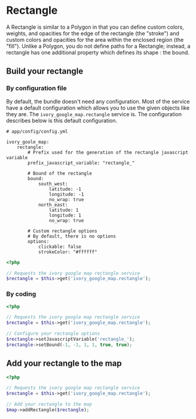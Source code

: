 # Rectangle

A Rectangle is similar to a Polygon in that you can define custom colors, weights, and opacities for the edge of the rectangle (the "stroke") and custom colors and opacities for the area within the enclosed region (the "fill").
Unlike a Polygon, you do not define paths for a Rectangle; instead, a rectangle has one additional property which defines its shape : the bound.

## Build your rectangle

### By configuration file

By default, the bundle doesn't need any configuration. Most of the service have a default configuration which allows you to use the given objects like they are.
The ``ivory_google_map.rectangle`` service is. The configuration describes below is this default configuration.

```
# app/config/config.yml

ivory_goole_map:
    rectangle:
        # Prefix used for the generation of the rectangle javascript variable
        prefix_javascript_variable: "rectangle_"

        # Bound of the rectangle
        bound:
            south_west:
                latitude: -1
                longitude: -1
                no_wrap: true
            north_east:
                latitude: 1
                longitude: 1
                no_wrap: true

        # Custom rectangle options
        # By default, there is no options
        options:
            clickable: false
            strokeColor: "#ffffff"
```

``` php
<?php

// Requests the ivory google map rectangle service
$rectangle = $this->get('ivory_google_map.rectangle');
```

### By coding

``` php
<?php

// Requests the ivory google map rectangle service
$rectangle = $this->get('ivory_google_map.rectangle');

// Configure your rectangle options
$rectangle->setJavascriptVariable('rectangle_');
$rectangle->setBound(-1, -1, 1, 1, true, true);
```

## Add your rectangle to the map

``` php
<?php

// Requests the ivory google map rectangle service
$rectangle = $this->get('ivory_google_map.rectangle');

// Add your rectangle to the map
$map->addRectangle($rectangle);
```
